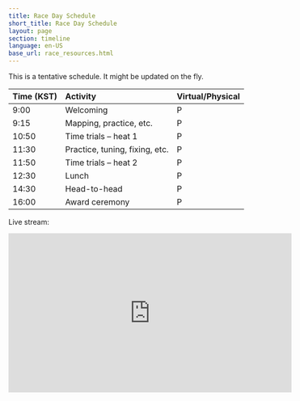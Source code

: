 ```yaml
---
title: Race Day Schedule
short_title: Race Day Schedule
layout: page
section: timeline
language: en-US
base_url: race_resources.html
---
```


This is a tentative schedule. It might be updated on the fly.

| Time (KST)  | Activity                        | Virtual/Physical      |
|:------------|:--------------------------------|-----------------------|
| 9:00        | Welcoming                       | P                     |
| 9:15        | Mapping, practice, etc.         | P                     |
| 10:50       | Time trials – heat 1            | P                     |
| 11:30       | Practice, tuning, fixing, etc.  | P                     |
| 11:50       | Time trials – heat 2            | P                     |
| 12:30       | Lunch                           | P                     |
| 14:30       | Head-to-head                    | P                     |
| 16:00       | Award ceremony                  | P                     |


Live stream:

<iframe width="560" height="315" src="https://www.youtube.com/embed/KLOceDeegVs" title="YouTube video player" frameborder="0" allow="accelerometer; autoplay; clipboard-write; encrypted-media; gyroscope; picture-in-picture" allowfullscreen></iframe>
